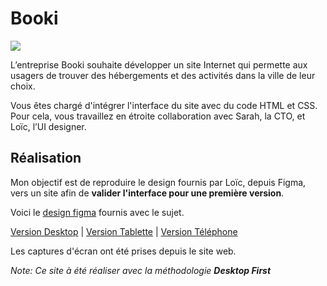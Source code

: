 # Booki

![](https://user.oc-static.com/upload/2022/06/20/16557256333819_FR_1155_P3_Banner-Booki.png)

L’entreprise Booki souhaite développer un site Internet qui permette aux usagers de trouver des hébergements et des activités dans la ville de leur choix.

Vous êtes chargé d'intégrer l'interface du site avec du code HTML et CSS. Pour cela, vous travaillez en étroite collaboration avec Sarah, la CTO, et Loïc, l’UI designer.

## Réalisation

Mon objectif est de reproduire le design fournis par Loïc, depuis Figma, vers un site afin de **valider l'interface pour une première version**.

Voici le [design figma](https://www.figma.com/file/r9YJyUkpVdrxzBBKGH7reY/Maquettes-Booki-(desktop%2C-mobile%2C-tablette)?type=design&node-id=3-0&mode=design&t=ocmeQSb3IKQ5e7Ry-0) fournis avec le sujet.

[Version Desktop](images/design/Booki-Desktop.png) | [Version Tablette](images/design/Booki-Tablet.png) | [Version Téléphone](images/design/Booki-Phone.png)

Les captures d'écran ont été prises depuis le site web.

*Note: Ce site à été réaliser avec la méthodologie **Desktop First***